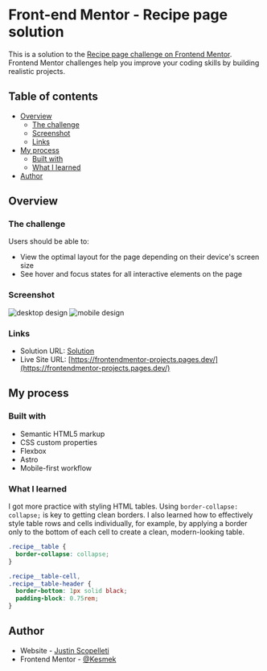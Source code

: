 # Front-end Mentor - Recipe page solution

This is a solution to the
[Recipe page challenge on Frontend Mentor](https://www.frontendmentor.io/challenges/recipe-page-KiTsR8QQKm).
Frontend Mentor challenges help you improve your coding skills by building
realistic projects.

## Table of contents

- [Overview](#overview)
  - [The challenge](#the-challenge)
  - [Screenshot](#screenshot)
  - [Links](#links)
- [My process](#my-process)
  - [Built with](#built-with)
  - [What I learned](#what-i-learned)
- [Author](#author)

## Overview

### The challenge

Users should be able to:

- View the optimal layout for the page depending on their device's screen size
- See hover and focus states for all interactive elements on the page

### Screenshot

![desktop design](./desktop-design.jpg) ![mobile design](./mobile-design.jpg)

### Links

- Solution URL:
  [Solution](https://www.frontendmentor.io/solutions/recipe-page-solution-xxxxxxxx)
- Live Site URL:
  [https://frontendmentor-projects.pages.dev/](https://frontendmentor-projects.pages.dev/)

## My process

### Built with

- Semantic HTML5 markup
- CSS custom properties
- Flexbox
- Astro
- Mobile-first workflow

### What I learned

I got more practice with styling HTML tables. Using `border-collapse: collapse;`
is key to getting clean borders. I also learned how to effectively style table
rows and cells individually, for example, by applying a border only to the
bottom of each cell to create a clean, modern-looking table.

```css
.recipe__table {
  border-collapse: collapse;
}

.recipe__table-cell,
.recipe__table-header {
  border-bottom: 1px solid black;
  padding-block: 0.75rem;
}
```

## Author

- Website - [Justin Scopelleti](https://justin-scopelleti.com/)
- Frontend Mentor - [@Kesmek](https://www.frontendmentor.io/profile/Kesmek)
